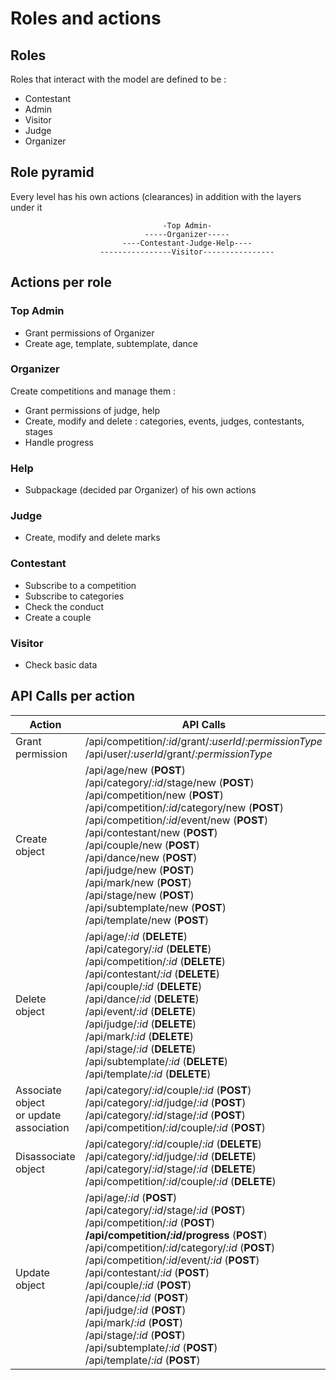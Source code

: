 # Roles and actions

## Roles

Roles that interact with the model are defined to be :
- Contestant
- Admin
- Visitor
- Judge
- Organizer

## Role pyramid

Every level has his own actions (clearances) in addition with the layers under it

                                      -Top Admin-
                                  -----Organizer-----
                             ----Contestant-Judge-Help----
                        ----------------Visitor----------------

## Actions per role

### Top Admin
- Grant permissions of Organizer
- Create age, template, subtemplate, dance

### Organizer
Create competitions and manage them :
  - Grant permissions of judge, help
  - Create, modify and delete : categories, events, judges, contestants, stages
  - Handle progress

### Help
- Subpackage (decided par Organizer) of his own actions

### Judge
- Create, modify and delete marks

### Contestant
- Subscribe to a competition
- Subscribe to categories
- Check the conduct
- Create a couple

### Visitor
- Check basic data

## API Calls per action

Action | API Calls
------ | ---------
Grant permission | /api/competition/_:id_/grant/_:userId_/_:permissionType_<br>/api/user/_:userId_/grant/_:permissionType_
Create object | /api/age/new (__POST__)<br>/api/category/_:id_/stage/new (__POST__)<br>/api/competition/new (__POST__)<br>/api/competition/_:id_/category/new (__POST__)<br>/api/competition/_:id_/event/new (__POST__)<br>/api/contestant/new (__POST__)<br>/api/couple/new (__POST__)<br>/api/dance/new (__POST__)<br>/api/judge/new (__POST__)<br>/api/mark/new (__POST__)<br>/api/stage/new (__POST__)<br>/api/subtemplate/new (__POST__)<br>/api/template/new (__POST__)
Delete object | /api/age/_:id_ (__DELETE__)<br>/api/category/_:id_ (__DELETE__)<br>/api/competition/_:id_ (__DELETE__)<br>/api/contestant/_:id_ (__DELETE__)<br>/api/couple/_:id_ (__DELETE__)<br>/api/dance/_:id_ (__DELETE__)<br>/api/event/_:id_ (__DELETE__)<br>/api/judge/_:id_ (__DELETE__)<br>/api/mark/_:id_ (__DELETE__)<br>/api/stage/_:id_ (__DELETE__)<br>/api/subtemplate/_:id_ (__DELETE__)<br>/api/template/_:id_ (__DELETE__)
Associate object<br>or update association | /api/category/_:id_/couple/_:id_ (__POST__)<br>/api/category/_:id_/judge/_:id_ (__POST__)<br>/api/category/_:id_/stage/_:id_ (__POST__)<br>/api/competition/_:id_/couple/_:id_ (__POST__)
Disassociate object | /api/category/_:id_/couple/_:id_ (__DELETE__)<br>/api/category/_:id_/judge/_:id_ (__DELETE__)<br>/api/category/_:id_/stage/_:id_ (__DELETE__)<br>/api/competition/_:id_/couple/_:id_ (__DELETE__)
Update object | /api/age/_:id_ (__POST__)<br>/api/category/_:id_/stage/_:id_ (__POST__)<br>/api/competition/_:id_ (__POST__)<br>__/api/competition/_:id_/progress__ (__POST__)<br>/api/competition/_:id_/category/_:id_ (__POST__)<br>/api/competition/_:id_/event/_:id_ (__POST__)<br>/api/contestant/_:id_ (__POST__)<br>/api/couple/_:id_ (__POST__)<br>/api/dance/_:id_ (__POST__)<br>/api/judge/_:id_ (__POST__)<br>/api/mark/_:id_ (__POST__)<br>/api/stage/_:id_ (__POST__)<br>/api/subtemplate/_:id_ (__POST__)<br>/api/template/_:id_ (__POST__)
